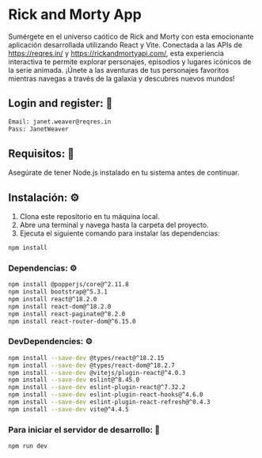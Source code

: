 # Rick and Morty App
Sumérgete en el universo caótico de Rick and Morty con esta emocionante aplicación desarrollada utilizando React y Vite. Conectada a las APIs de https://reqres.in/ y https://rickandmortyapi.com/, esta experiencia interactiva te permite explorar personajes, episodios y lugares icónicos de la serie animada. ¡Únete a las aventuras de tus personajes favoritos mientras navegas a través de la galaxia y descubres nuevos mundos!

## Login and register: 🔑
```bash
Email: janet.weaver@reqres.in
Pass: JanetWeaver
```

## Requisitos: 📝

Asegúrate de tener Node.js instalado en tu sistema antes de continuar.

## Instalación: ⚙️

1. Clona este repositorio en tu máquina local.
2. Abre una terminal y navega hasta la carpeta del proyecto.
3. Ejecuta el siguiente comando para instalar las dependencias:

```bash
npm install
```

### Dependencias: ⚙️

```bash
npm install @popperjs/core@^2.11.8
npm install bootstrap@^5.3.1
npm install react@^18.2.0
npm install react-dom@^18.2.0
npm install react-paginate@^8.2.0
npm install react-router-dom@^6.15.0
```

### DevDependencies: ⚙️

```bash
npm install --save-dev @types/react@^18.2.15
npm install --save-dev @types/react-dom@^18.2.7
npm install --save-dev @vitejs/plugin-react@^4.0.3
npm install --save-dev eslint@^8.45.0
npm install --save-dev eslint-plugin-react@^7.32.2
npm install --save-dev eslint-plugin-react-hooks@^4.6.0
npm install --save-dev eslint-plugin-react-refresh@^0.4.3
npm install --save-dev vite@^4.4.5
```

### Para iniciar el servidor de desarrollo: 🚀
```bash
npm run dev
```
